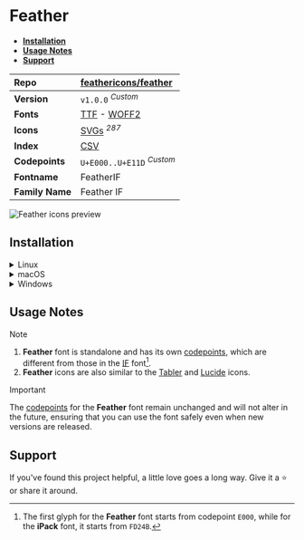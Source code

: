 # Feather

- [**Installation**](#installation)
- [**Usage Notes**](#usage-notes)
- [**Support**](#support)

| Repo            | [feathericons/feather](https://github.com/feathericons/feather)                                                                                                               |
| :-------------- | :---------------------------------------------------------------------------------------------------------------------------------------------------------------------------- |
| **Version**     | `v1.0.0` <sup>_Custom_</sup>                                                                                                                                                  |
| **Fonts**       | [TTF](https://raw.githubusercontent.com/iconicFonts/if/main/fonts/TTF/Feather.ttf) - [WOFF2](https://raw.githubusercontent.com/iconicFonts/if/main/fonts/WOFF2/Feather.woff2) |
| **Icons**       | [SVGs](https://github.com/iconicFonts/if/tree/main/packs/Feather/svgs) <sup>_287_</sup>                                                                                       |
| **Index**       | [CSV](https://github.com/iconicFonts/if/blob/main/indices/Feather.csv)                                                                                                        |
| **Codepoints**  | `U+E000..U+E11D` <sup>_Custom_</sup>                                                                                                                                          |
| **Fontname**    | FeatherIF                                                                                                                                                                     |
| **Family Name** | Feather IF                                                                                                                                                                    |

<picture>
  <source media="(prefers-color-scheme: dark)" srcset="https://raw.githubusercontent.com/iconicFonts/if/main/imgs/Feather_dark.png">
  <img alt="Feather icons preview" src="https://raw.githubusercontent.com/iconicFonts/if/main/imgs/Feather_light.png">
</picture>

## Installation

<details>

<summary>Linux</summary>

```sh
curl -o ~/.local/share/fonts/Feather.ttf https://raw.githubusercontent.com/iconicFonts/if/main/fonts/TTF/Feather.ttf
```

Refresh font cache:

```sh
fc-cache -f ~/.local/share/fonts
```

</details>

<details>

<summary>macOS</summary>

```sh
curl -o ~/Library/Fonts/Feather.ttf https://raw.githubusercontent.com/iconicFonts/if/main/fonts/TTF/Feather.ttf
```

</details>

<details>

<summary>Windows</summary>

```sh
curl -o C:\Windows\Fonts\Feather.ttf https://raw.githubusercontent.com/iconicFonts/if/main/fonts/TTF/Feather.ttf
```

</details>

## Usage Notes

> [!NOTE]
>
> 1. **Feather** font is standalone and has its own [codepoints](https://github.com/iconicFonts/if/blob/main/indices/Feather.csv), which are different from those in the [IF](https://github.com/iconicFonts/if/blob/main/indices/if.csv) font[^1].
> 2. **Feather** icons are also similar to the [Tabler](https://github.com/iconicFonts/if/edit/main/packs/Tabler/README.md) and [Lucide](https://github.com/iconicFonts/if/edit/main/packs/Lucide/README.md) icons.

> [!IMPORTANT]
> The [codepoints](https://github.com/iconicFonts/if/blob/main/indices/Feather.csv) for the **Feather** font remain unchanged and will not alter in the future, ensuring that you can use the font safely even when new versions are released.

## Support

If you've found this project helpful, a little love goes a long way. Give it a :star: or share it around.

[^1]: The first glyph for the **Feather** font starts from codepoint `E000`, while for the **iPack** font, it starts from `FD24B`.
